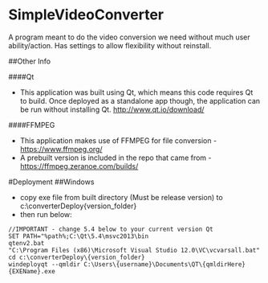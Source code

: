 # SimpleVideoConverter
A program meant to do the video conversion we need without much user ability/action. Has settings to allow flexibility without reinstall.

##Other Info

####Qt
- This application was built using Qt, which means this code requires Qt to build. Once deployed as a standalone app though, the application can be run without installing Qt.
http://www.qt.io/download/

####FFMPEG
- This application makes use of FFMPEG for file conversion - https://www.ffmpeg.org/
- A prebuilt version is included in the repo that came from - https://ffmpeg.zeranoe.com/builds/

#Deployment
##Windows
- copy exe file from built directory (Must be release version) to c:\converterDeploy\{version_folder}
- then run below:
```Batchfile
//IMPORTANT - change 5.4 below to your current version Qt
SET PATH="%path%;C:\Qt\5.4\msvc2013\bin
qtenv2.bat
"C:\Program Files (x86)\Microsoft Visual Studio 12.0\VC\vcvarsall.bat"
cd c:\converterDeploy\{version_folder}
windeployqt --qmldir C:\Users\{username}\Documents\QT\{qmldirHere} {EXEName}.exe
```
